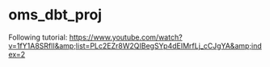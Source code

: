 # oms_dbt_proj
Following tutorial: https://www.youtube.com/watch?v=1fY1A8SRflI&amp;list=PLc2EZr8W2QIBegSYp4dEIMrfLj_cCJgYA&amp;index=2

